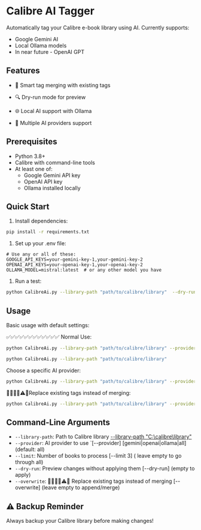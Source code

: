 # Calibre AI Tagger

Automatically tag your Calibre e-book library using AI. Currently supports:

- Google Gemini AI
- Local Ollama models
- In near future - OpenAI GPT

## Features


- 🔄 Smart tag merging with existing tags
- 🔍 Dry-run mode for preview

- 🌐 Local AI support with Ollama
- 🤖 Multiple AI providers support

## Prerequisites

- Python 3.8+
- Calibre with command-line tools
- At least one of:
  - Google Gemini API key
  - OpenAI API key
  - Ollama installed locally

## Quick Start

1. Install dependencies:

```bash
pip install -r requirements.txt
```

1. Set up your .env file:

```env
# Use any or all of these:
GOOGLE_API_KEYS=your-gemini-key-1,your-gemini-key-2
OPENAI_API_KEYS=your-openai-key-1,your-openai-key-2
OLLAMA_MODEL=mistral:latest  # or any other model you have
```

1. Run a test:

```bash
python CalibreAi.py --library-path "path/to/calibre/library"  --dry-run --limit 3 --dry-run
```

## Usage

Basic usage with default settings:

✅✅✅✅✅✅✅✅✅✅✅✅ Normal Use:
```bash
python CalibreAi.py --library-path "path/to/calibre/library" --provider ollama
```


```bash
python CalibreAi.py --library-path "path/to/calibre/library" 
```

Choose a specific AI provider:

```bash
python CalibreAi.py --library-path "path/to/calibre/library" --provider [gemini|openai|ollama]
```

🚩🚧🏴‍☠️⚠🛑Replace existing tags instead of merging:

```bash
python CalibreAi.py --library-path "path/to/calibre/library" --provider ollama --limit 1 --overwrite
```

## Command-Line Arguments

- `--library-path`: Path to Calibre library [--library-path "C:\calibre\library"](required)
- `--provider`: AI provider to use `[--provider] [gemini|openai|ollama|all] (default: all)
- `--limit`: Number of books to process [--limit 3] ( leave empty to go through all)
- `--dry-run`: Preview changes without applying them [--dry-run] (empty to apply)
- `--overwrite`: 🚩🚧🏴‍☠️⚠🛑 Replace existing tags instead of merging [--overwrite] (leave empty to append/merge)

## ⚠️ Backup Reminder

Always backup your Calibre library before making changes!
